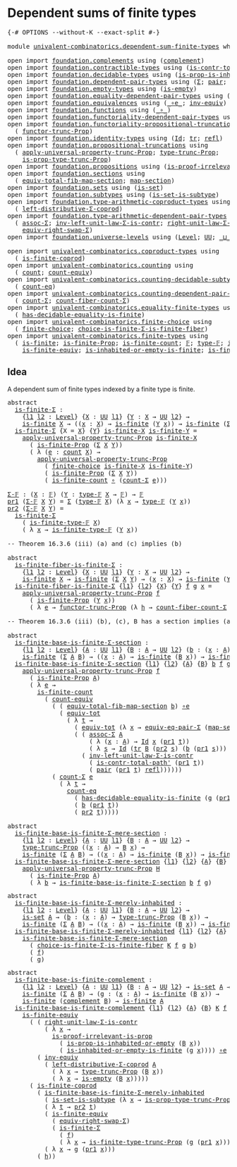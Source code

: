 # Dependent sums of finite types

<pre class="Agda"><a id="43" class="Symbol">{-#</a> <a id="47" class="Keyword">OPTIONS</a> <a id="55" class="Pragma">--without-K</a> <a id="67" class="Pragma">--exact-split</a> <a id="81" class="Symbol">#-}</a>

<a id="86" class="Keyword">module</a> <a id="93" href="univalent-combinatorics.dependent-sum-finite-types.html" class="Module">univalent-combinatorics.dependent-sum-finite-types</a> <a id="144" class="Keyword">where</a>

<a id="151" class="Keyword">open</a> <a id="156" class="Keyword">import</a> <a id="163" href="foundation.complements.html" class="Module">foundation.complements</a> <a id="186" class="Keyword">using</a> <a id="192" class="Symbol">(</a><a id="193" href="foundation.complements.html#465" class="Function">complement</a><a id="203" class="Symbol">)</a>
<a id="205" class="Keyword">open</a> <a id="210" class="Keyword">import</a> <a id="217" href="foundation.contractible-types.html" class="Module">foundation.contractible-types</a> <a id="247" class="Keyword">using</a> <a id="253" class="Symbol">(</a><a id="254" href="foundation-core.contractible-types.html#2189" class="Function">is-contr-total-path&#39;</a><a id="274" class="Symbol">)</a>
<a id="276" class="Keyword">open</a> <a id="281" class="Keyword">import</a> <a id="288" href="foundation.decidable-types.html" class="Module">foundation.decidable-types</a> <a id="315" class="Keyword">using</a> <a id="321" class="Symbol">(</a><a id="322" href="foundation.decidable-types.html#7294" class="Function">is-prop-is-inhabited-or-empty</a><a id="351" class="Symbol">)</a>
<a id="353" class="Keyword">open</a> <a id="358" class="Keyword">import</a> <a id="365" href="foundation.dependent-pair-types.html" class="Module">foundation.dependent-pair-types</a> <a id="397" class="Keyword">using</a> <a id="403" class="Symbol">(</a><a id="404" href="foundation-core.dependent-pair-types.html#502" class="Record">Σ</a><a id="405" class="Symbol">;</a> <a id="407" href="foundation-core.dependent-pair-types.html#575" class="InductiveConstructor">pair</a><a id="411" class="Symbol">;</a> <a id="413" href="foundation-core.dependent-pair-types.html#592" class="Field">pr1</a><a id="416" class="Symbol">;</a> <a id="418" href="foundation-core.dependent-pair-types.html#604" class="Field">pr2</a><a id="421" class="Symbol">)</a>
<a id="423" class="Keyword">open</a> <a id="428" class="Keyword">import</a> <a id="435" href="foundation.empty-types.html" class="Module">foundation.empty-types</a> <a id="458" class="Keyword">using</a> <a id="464" class="Symbol">(</a><a id="465" href="foundation-core.empty-types.html#1215" class="Function">is-empty</a><a id="473" class="Symbol">)</a>
<a id="475" class="Keyword">open</a> <a id="480" class="Keyword">import</a> <a id="487" href="foundation.equality-dependent-pair-types.html" class="Module">foundation.equality-dependent-pair-types</a> <a id="528" class="Keyword">using</a> <a id="534" class="Symbol">(</a><a id="535" href="foundation.equality-dependent-pair-types.html#2064" class="Function">equiv-eq-pair-Σ</a><a id="550" class="Symbol">)</a>
<a id="552" class="Keyword">open</a> <a id="557" class="Keyword">import</a> <a id="564" href="foundation.equivalences.html" class="Module">foundation.equivalences</a> <a id="588" class="Keyword">using</a> <a id="594" class="Symbol">(</a><a id="595" href="foundation-core.equivalences.html#7843" class="Function Operator">_∘e_</a><a id="599" class="Symbol">;</a> <a id="601" href="foundation-core.equivalences.html#5707" class="Function">inv-equiv</a><a id="610" class="Symbol">)</a>
<a id="612" class="Keyword">open</a> <a id="617" class="Keyword">import</a> <a id="624" href="foundation.functions.html" class="Module">foundation.functions</a> <a id="645" class="Keyword">using</a> <a id="651" class="Symbol">(</a><a id="652" href="foundation-core.functions.html#407" class="Function Operator">_∘_</a><a id="655" class="Symbol">)</a>
<a id="657" class="Keyword">open</a> <a id="662" class="Keyword">import</a> <a id="669" href="foundation.functoriality-dependent-pair-types.html" class="Module">foundation.functoriality-dependent-pair-types</a> <a id="715" class="Keyword">using</a> <a id="721" class="Symbol">(</a><a id="722" href="foundation-core.functoriality-dependent-pair-types.html#6804" class="Function">equiv-tot</a><a id="731" class="Symbol">)</a>
<a id="733" class="Keyword">open</a> <a id="738" class="Keyword">import</a> <a id="745" href="foundation.functoriality-propositional-truncation.html" class="Module">foundation.functoriality-propositional-truncation</a> <a id="795" class="Keyword">using</a>
  <a id="803" class="Symbol">(</a> <a id="805" href="foundation.functoriality-propositional-truncation.html#1451" class="Function">functor-trunc-Prop</a><a id="823" class="Symbol">)</a>
<a id="825" class="Keyword">open</a> <a id="830" class="Keyword">import</a> <a id="837" href="foundation.identity-types.html" class="Module">foundation.identity-types</a> <a id="863" class="Keyword">using</a> <a id="869" class="Symbol">(</a><a id="870" href="foundation-core.identity-types.html#641" class="Datatype">Id</a><a id="872" class="Symbol">;</a> <a id="874" href="foundation-core.identity-types.html#4583" class="Function">tr</a><a id="876" class="Symbol">;</a> <a id="878" href="foundation-core.identity-types.html#694" class="InductiveConstructor">refl</a><a id="882" class="Symbol">)</a>
<a id="884" class="Keyword">open</a> <a id="889" class="Keyword">import</a> <a id="896" href="foundation.propositional-truncations.html" class="Module">foundation.propositional-truncations</a> <a id="933" class="Keyword">using</a>
  <a id="941" class="Symbol">(</a> <a id="943" href="foundation.propositional-truncations.html#5581" class="Function">apply-universal-property-trunc-Prop</a><a id="978" class="Symbol">;</a> <a id="980" href="foundation.propositional-truncations.html#2012" class="Function">type-trunc-Prop</a><a id="995" class="Symbol">;</a>
    <a id="1001" href="foundation.propositional-truncations.html#2191" class="Function">is-prop-type-trunc-Prop</a><a id="1024" class="Symbol">)</a>
<a id="1026" class="Keyword">open</a> <a id="1031" class="Keyword">import</a> <a id="1038" href="foundation.propositions.html" class="Module">foundation.propositions</a> <a id="1062" class="Keyword">using</a> <a id="1068" class="Symbol">(</a><a id="1069" href="foundation-core.propositions.html#2978" class="Function">is-proof-irrelevant-is-prop</a><a id="1096" class="Symbol">)</a>
<a id="1098" class="Keyword">open</a> <a id="1103" class="Keyword">import</a> <a id="1110" href="foundation.sections.html" class="Module">foundation.sections</a> <a id="1130" class="Keyword">using</a>
  <a id="1138" class="Symbol">(</a> <a id="1140" href="foundation.sections.html#3092" class="Function">equiv-total-fib-map-section</a><a id="1167" class="Symbol">;</a> <a id="1169" href="foundation.sections.html#1762" class="Function">map-section</a><a id="1180" class="Symbol">)</a>
<a id="1182" class="Keyword">open</a> <a id="1187" class="Keyword">import</a> <a id="1194" href="foundation.sets.html" class="Module">foundation.sets</a> <a id="1210" class="Keyword">using</a> <a id="1216" class="Symbol">(</a><a id="1217" href="foundation-core.sets.html#1099" class="Function">is-set</a><a id="1223" class="Symbol">)</a>
<a id="1225" class="Keyword">open</a> <a id="1230" class="Keyword">import</a> <a id="1237" href="foundation.subtypes.html" class="Module">foundation.subtypes</a> <a id="1257" class="Keyword">using</a> <a id="1263" class="Symbol">(</a><a id="1264" href="foundation-core.subtypes.html#4137" class="Function">is-set-is-subtype</a><a id="1281" class="Symbol">)</a>
<a id="1283" class="Keyword">open</a> <a id="1288" class="Keyword">import</a> <a id="1295" href="foundation.type-arithmetic-coproduct-types.html" class="Module">foundation.type-arithmetic-coproduct-types</a> <a id="1338" class="Keyword">using</a>
  <a id="1346" class="Symbol">(</a> <a id="1348" href="foundation.type-arithmetic-coproduct-types.html#7217" class="Function">left-distributive-Σ-coprod</a><a id="1374" class="Symbol">)</a>
<a id="1376" class="Keyword">open</a> <a id="1381" class="Keyword">import</a> <a id="1388" href="foundation.type-arithmetic-dependent-pair-types.html" class="Module">foundation.type-arithmetic-dependent-pair-types</a> <a id="1436" class="Keyword">using</a>
  <a id="1444" class="Symbol">(</a> <a id="1446" href="foundation-core.type-arithmetic-dependent-pair-types.html#5662" class="Function">assoc-Σ</a><a id="1453" class="Symbol">;</a> <a id="1455" href="foundation-core.type-arithmetic-dependent-pair-types.html#3569" class="Function">inv-left-unit-law-Σ-is-contr</a><a id="1483" class="Symbol">;</a> <a id="1485" href="foundation-core.type-arithmetic-dependent-pair-types.html#4301" class="Function">right-unit-law-Σ-is-contr</a><a id="1510" class="Symbol">;</a>
    <a id="1516" href="foundation-core.type-arithmetic-dependent-pair-types.html#11499" class="Function">equiv-right-swap-Σ</a><a id="1534" class="Symbol">)</a>
<a id="1536" class="Keyword">open</a> <a id="1541" class="Keyword">import</a> <a id="1548" href="foundation.universe-levels.html" class="Module">foundation.universe-levels</a> <a id="1575" class="Keyword">using</a> <a id="1581" class="Symbol">(</a><a id="1582" href="Agda.Primitive.html#597" class="Postulate">Level</a><a id="1587" class="Symbol">;</a> <a id="1589" href="foundation-core.universe-levels.html#222" class="Primitive">UU</a><a id="1591" class="Symbol">;</a> <a id="1593" href="Agda.Primitive.html#810" class="Primitive Operator">_⊔_</a><a id="1596" class="Symbol">)</a>

<a id="1599" class="Keyword">open</a> <a id="1604" class="Keyword">import</a> <a id="1611" href="univalent-combinatorics.coproduct-types.html" class="Module">univalent-combinatorics.coproduct-types</a> <a id="1651" class="Keyword">using</a>
  <a id="1659" class="Symbol">(</a> <a id="1661" href="univalent-combinatorics.coproduct-types.html#4822" class="Function">is-finite-coprod</a><a id="1677" class="Symbol">)</a>
<a id="1679" class="Keyword">open</a> <a id="1684" class="Keyword">import</a> <a id="1691" href="univalent-combinatorics.counting.html" class="Module">univalent-combinatorics.counting</a> <a id="1724" class="Keyword">using</a>
  <a id="1732" class="Symbol">(</a> <a id="1734" href="univalent-combinatorics.counting.html#1746" class="Function">count</a><a id="1739" class="Symbol">;</a> <a id="1741" href="univalent-combinatorics.counting.html#2961" class="Function">count-equiv</a><a id="1752" class="Symbol">)</a>
<a id="1754" class="Keyword">open</a> <a id="1759" class="Keyword">import</a> <a id="1766" href="univalent-combinatorics.counting-decidable-subtypes.html" class="Module">univalent-combinatorics.counting-decidable-subtypes</a> <a id="1818" class="Keyword">using</a>
  <a id="1826" class="Symbol">(</a> <a id="1828" href="univalent-combinatorics.counting-decidable-subtypes.html#3453" class="Function">count-eq</a><a id="1836" class="Symbol">)</a>
<a id="1838" class="Keyword">open</a> <a id="1843" class="Keyword">import</a> <a id="1850" href="univalent-combinatorics.counting-dependent-pair-types.html" class="Module">univalent-combinatorics.counting-dependent-pair-types</a> <a id="1904" class="Keyword">using</a>
  <a id="1912" class="Symbol">(</a> <a id="1914" href="univalent-combinatorics.counting-dependent-pair-types.html#3953" class="Function">count-Σ</a><a id="1921" class="Symbol">;</a> <a id="1923" href="univalent-combinatorics.counting-dependent-pair-types.html#5321" class="Function">count-fiber-count-Σ</a><a id="1942" class="Symbol">)</a>
<a id="1944" class="Keyword">open</a> <a id="1949" class="Keyword">import</a> <a id="1956" href="univalent-combinatorics.equality-finite-types.html" class="Module">univalent-combinatorics.equality-finite-types</a> <a id="2002" class="Keyword">using</a>
  <a id="2010" class="Symbol">(</a> <a id="2012" href="univalent-combinatorics.equality-finite-types.html#1960" class="Function">has-decidable-equality-is-finite</a><a id="2044" class="Symbol">)</a>
<a id="2046" class="Keyword">open</a> <a id="2051" class="Keyword">import</a> <a id="2058" href="univalent-combinatorics.finite-choice.html" class="Module">univalent-combinatorics.finite-choice</a> <a id="2096" class="Keyword">using</a>
  <a id="2104" class="Symbol">(</a> <a id="2106" href="univalent-combinatorics.finite-choice.html#3449" class="Function">finite-choice</a><a id="2119" class="Symbol">;</a> <a id="2121" href="univalent-combinatorics.finite-choice.html#5480" class="Function">choice-is-finite-Σ-is-finite-fiber</a><a id="2155" class="Symbol">)</a>
<a id="2157" class="Keyword">open</a> <a id="2162" class="Keyword">import</a> <a id="2169" href="univalent-combinatorics.finite-types.html" class="Module">univalent-combinatorics.finite-types</a> <a id="2206" class="Keyword">using</a>
  <a id="2214" class="Symbol">(</a> <a id="2216" href="univalent-combinatorics.finite-types.html#3651" class="Function">is-finite</a><a id="2225" class="Symbol">;</a> <a id="2227" href="univalent-combinatorics.finite-types.html#3560" class="Function">is-finite-Prop</a><a id="2241" class="Symbol">;</a> <a id="2243" href="univalent-combinatorics.finite-types.html#3890" class="Function">is-finite-count</a><a id="2258" class="Symbol">;</a> <a id="2260" href="univalent-combinatorics.finite-types.html#4042" class="Function">𝔽</a><a id="2261" class="Symbol">;</a> <a id="2263" href="univalent-combinatorics.finite-types.html#4090" class="Function">type-𝔽</a><a id="2269" class="Symbol">;</a> <a id="2271" href="univalent-combinatorics.finite-types.html#4141" class="Function">is-finite-type-𝔽</a><a id="2287" class="Symbol">;</a>
    <a id="2293" href="univalent-combinatorics.finite-types.html#5871" class="Function">is-finite-equiv</a><a id="2308" class="Symbol">;</a> <a id="2310" href="univalent-combinatorics.finite-types.html#14786" class="Function">is-inhabited-or-empty-is-finite</a><a id="2341" class="Symbol">;</a> <a id="2343" href="univalent-combinatorics.finite-types.html#15498" class="Function">is-finite-type-trunc-Prop</a><a id="2368" class="Symbol">)</a>
</pre>
## Idea

A dependent sum of finite types indexed by a finite type is finite.

<pre class="Agda"><a id="2461" class="Keyword">abstract</a>
  <a id="is-finite-Σ"></a><a id="2472" href="univalent-combinatorics.dependent-sum-finite-types.html#2472" class="Function">is-finite-Σ</a> <a id="2484" class="Symbol">:</a>
    <a id="2490" class="Symbol">{</a><a id="2491" href="univalent-combinatorics.dependent-sum-finite-types.html#2491" class="Bound">l1</a> <a id="2494" href="univalent-combinatorics.dependent-sum-finite-types.html#2494" class="Bound">l2</a> <a id="2497" class="Symbol">:</a> <a id="2499" href="Agda.Primitive.html#597" class="Postulate">Level</a><a id="2504" class="Symbol">}</a> <a id="2506" class="Symbol">{</a><a id="2507" href="univalent-combinatorics.dependent-sum-finite-types.html#2507" class="Bound">X</a> <a id="2509" class="Symbol">:</a> <a id="2511" href="foundation-core.universe-levels.html#222" class="Primitive">UU</a> <a id="2514" href="univalent-combinatorics.dependent-sum-finite-types.html#2491" class="Bound">l1</a><a id="2516" class="Symbol">}</a> <a id="2518" class="Symbol">{</a><a id="2519" href="univalent-combinatorics.dependent-sum-finite-types.html#2519" class="Bound">Y</a> <a id="2521" class="Symbol">:</a> <a id="2523" href="univalent-combinatorics.dependent-sum-finite-types.html#2507" class="Bound">X</a> <a id="2525" class="Symbol">→</a> <a id="2527" href="foundation-core.universe-levels.html#222" class="Primitive">UU</a> <a id="2530" href="univalent-combinatorics.dependent-sum-finite-types.html#2494" class="Bound">l2</a><a id="2532" class="Symbol">}</a> <a id="2534" class="Symbol">→</a>
    <a id="2540" href="univalent-combinatorics.finite-types.html#3651" class="Function">is-finite</a> <a id="2550" href="univalent-combinatorics.dependent-sum-finite-types.html#2507" class="Bound">X</a> <a id="2552" class="Symbol">→</a> <a id="2554" class="Symbol">((</a><a id="2556" href="univalent-combinatorics.dependent-sum-finite-types.html#2556" class="Bound">x</a> <a id="2558" class="Symbol">:</a> <a id="2560" href="univalent-combinatorics.dependent-sum-finite-types.html#2507" class="Bound">X</a><a id="2561" class="Symbol">)</a> <a id="2563" class="Symbol">→</a> <a id="2565" href="univalent-combinatorics.finite-types.html#3651" class="Function">is-finite</a> <a id="2575" class="Symbol">(</a><a id="2576" href="univalent-combinatorics.dependent-sum-finite-types.html#2519" class="Bound">Y</a> <a id="2578" href="univalent-combinatorics.dependent-sum-finite-types.html#2556" class="Bound">x</a><a id="2579" class="Symbol">))</a> <a id="2582" class="Symbol">→</a> <a id="2584" href="univalent-combinatorics.finite-types.html#3651" class="Function">is-finite</a> <a id="2594" class="Symbol">(</a><a id="2595" href="foundation-core.dependent-pair-types.html#502" class="Record">Σ</a> <a id="2597" href="univalent-combinatorics.dependent-sum-finite-types.html#2507" class="Bound">X</a> <a id="2599" href="univalent-combinatorics.dependent-sum-finite-types.html#2519" class="Bound">Y</a><a id="2600" class="Symbol">)</a>
  <a id="2604" href="univalent-combinatorics.dependent-sum-finite-types.html#2472" class="Function">is-finite-Σ</a> <a id="2616" class="Symbol">{</a><a id="2617" class="Argument">X</a> <a id="2619" class="Symbol">=</a> <a id="2621" href="univalent-combinatorics.dependent-sum-finite-types.html#2621" class="Bound">X</a><a id="2622" class="Symbol">}</a> <a id="2624" class="Symbol">{</a><a id="2625" href="univalent-combinatorics.dependent-sum-finite-types.html#2625" class="Bound">Y</a><a id="2626" class="Symbol">}</a> <a id="2628" href="univalent-combinatorics.dependent-sum-finite-types.html#2628" class="Bound">is-finite-X</a> <a id="2640" href="univalent-combinatorics.dependent-sum-finite-types.html#2640" class="Bound">is-finite-Y</a> <a id="2652" class="Symbol">=</a>
    <a id="2658" href="foundation.propositional-truncations.html#5581" class="Function">apply-universal-property-trunc-Prop</a> <a id="2694" href="univalent-combinatorics.dependent-sum-finite-types.html#2628" class="Bound">is-finite-X</a>
      <a id="2712" class="Symbol">(</a> <a id="2714" href="univalent-combinatorics.finite-types.html#3560" class="Function">is-finite-Prop</a> <a id="2729" class="Symbol">(</a><a id="2730" href="foundation-core.dependent-pair-types.html#502" class="Record">Σ</a> <a id="2732" href="univalent-combinatorics.dependent-sum-finite-types.html#2621" class="Bound">X</a> <a id="2734" href="univalent-combinatorics.dependent-sum-finite-types.html#2625" class="Bound">Y</a><a id="2735" class="Symbol">))</a>
      <a id="2744" class="Symbol">(</a> <a id="2746" class="Symbol">λ</a> <a id="2748" class="Symbol">(</a><a id="2749" href="univalent-combinatorics.dependent-sum-finite-types.html#2749" class="Bound">e</a> <a id="2751" class="Symbol">:</a> <a id="2753" href="univalent-combinatorics.counting.html#1746" class="Function">count</a> <a id="2759" href="univalent-combinatorics.dependent-sum-finite-types.html#2621" class="Bound">X</a><a id="2760" class="Symbol">)</a> <a id="2762" class="Symbol">→</a>
        <a id="2772" href="foundation.propositional-truncations.html#5581" class="Function">apply-universal-property-trunc-Prop</a>
          <a id="2818" class="Symbol">(</a> <a id="2820" href="univalent-combinatorics.finite-choice.html#3449" class="Function">finite-choice</a> <a id="2834" href="univalent-combinatorics.dependent-sum-finite-types.html#2628" class="Bound">is-finite-X</a> <a id="2846" href="univalent-combinatorics.dependent-sum-finite-types.html#2640" class="Bound">is-finite-Y</a><a id="2857" class="Symbol">)</a>
          <a id="2869" class="Symbol">(</a> <a id="2871" href="univalent-combinatorics.finite-types.html#3560" class="Function">is-finite-Prop</a> <a id="2886" class="Symbol">(</a><a id="2887" href="foundation-core.dependent-pair-types.html#502" class="Record">Σ</a> <a id="2889" href="univalent-combinatorics.dependent-sum-finite-types.html#2621" class="Bound">X</a> <a id="2891" href="univalent-combinatorics.dependent-sum-finite-types.html#2625" class="Bound">Y</a><a id="2892" class="Symbol">))</a>
          <a id="2905" class="Symbol">(</a> <a id="2907" href="univalent-combinatorics.finite-types.html#3890" class="Function">is-finite-count</a> <a id="2923" href="foundation-core.functions.html#407" class="Function Operator">∘</a> <a id="2925" class="Symbol">(</a><a id="2926" href="univalent-combinatorics.counting-dependent-pair-types.html#3953" class="Function">count-Σ</a> <a id="2934" href="univalent-combinatorics.dependent-sum-finite-types.html#2749" class="Bound">e</a><a id="2935" class="Symbol">)))</a>

<a id="Σ-𝔽"></a><a id="2940" href="univalent-combinatorics.dependent-sum-finite-types.html#2940" class="Function">Σ-𝔽</a> <a id="2944" class="Symbol">:</a> <a id="2946" class="Symbol">(</a><a id="2947" href="univalent-combinatorics.dependent-sum-finite-types.html#2947" class="Bound">X</a> <a id="2949" class="Symbol">:</a> <a id="2951" href="univalent-combinatorics.finite-types.html#4042" class="Function">𝔽</a><a id="2952" class="Symbol">)</a> <a id="2954" class="Symbol">(</a><a id="2955" href="univalent-combinatorics.dependent-sum-finite-types.html#2955" class="Bound">Y</a> <a id="2957" class="Symbol">:</a> <a id="2959" href="univalent-combinatorics.finite-types.html#4090" class="Function">type-𝔽</a> <a id="2966" href="univalent-combinatorics.dependent-sum-finite-types.html#2947" class="Bound">X</a> <a id="2968" class="Symbol">→</a> <a id="2970" href="univalent-combinatorics.finite-types.html#4042" class="Function">𝔽</a><a id="2971" class="Symbol">)</a> <a id="2973" class="Symbol">→</a> <a id="2975" href="univalent-combinatorics.finite-types.html#4042" class="Function">𝔽</a>
<a id="2977" href="foundation-core.dependent-pair-types.html#592" class="Field">pr1</a> <a id="2981" class="Symbol">(</a><a id="2982" href="univalent-combinatorics.dependent-sum-finite-types.html#2940" class="Function">Σ-𝔽</a> <a id="2986" href="univalent-combinatorics.dependent-sum-finite-types.html#2986" class="Bound">X</a> <a id="2988" href="univalent-combinatorics.dependent-sum-finite-types.html#2988" class="Bound">Y</a><a id="2989" class="Symbol">)</a> <a id="2991" class="Symbol">=</a> <a id="2993" href="foundation-core.dependent-pair-types.html#502" class="Record">Σ</a> <a id="2995" class="Symbol">(</a><a id="2996" href="univalent-combinatorics.finite-types.html#4090" class="Function">type-𝔽</a> <a id="3003" href="univalent-combinatorics.dependent-sum-finite-types.html#2986" class="Bound">X</a><a id="3004" class="Symbol">)</a> <a id="3006" class="Symbol">(λ</a> <a id="3009" href="univalent-combinatorics.dependent-sum-finite-types.html#3009" class="Bound">x</a> <a id="3011" class="Symbol">→</a> <a id="3013" href="univalent-combinatorics.finite-types.html#4090" class="Function">type-𝔽</a> <a id="3020" class="Symbol">(</a><a id="3021" href="univalent-combinatorics.dependent-sum-finite-types.html#2988" class="Bound">Y</a> <a id="3023" href="univalent-combinatorics.dependent-sum-finite-types.html#3009" class="Bound">x</a><a id="3024" class="Symbol">))</a>
<a id="3027" href="foundation-core.dependent-pair-types.html#604" class="Field">pr2</a> <a id="3031" class="Symbol">(</a><a id="3032" href="univalent-combinatorics.dependent-sum-finite-types.html#2940" class="Function">Σ-𝔽</a> <a id="3036" href="univalent-combinatorics.dependent-sum-finite-types.html#3036" class="Bound">X</a> <a id="3038" href="univalent-combinatorics.dependent-sum-finite-types.html#3038" class="Bound">Y</a><a id="3039" class="Symbol">)</a> <a id="3041" class="Symbol">=</a>
  <a id="3045" href="univalent-combinatorics.dependent-sum-finite-types.html#2472" class="Function">is-finite-Σ</a>
    <a id="3061" class="Symbol">(</a> <a id="3063" href="univalent-combinatorics.finite-types.html#4141" class="Function">is-finite-type-𝔽</a> <a id="3080" href="univalent-combinatorics.dependent-sum-finite-types.html#3036" class="Bound">X</a><a id="3081" class="Symbol">)</a>
    <a id="3087" class="Symbol">(</a> <a id="3089" class="Symbol">λ</a> <a id="3091" href="univalent-combinatorics.dependent-sum-finite-types.html#3091" class="Bound">x</a> <a id="3093" class="Symbol">→</a> <a id="3095" href="univalent-combinatorics.finite-types.html#4141" class="Function">is-finite-type-𝔽</a> <a id="3112" class="Symbol">(</a><a id="3113" href="univalent-combinatorics.dependent-sum-finite-types.html#3038" class="Bound">Y</a> <a id="3115" href="univalent-combinatorics.dependent-sum-finite-types.html#3091" class="Bound">x</a><a id="3116" class="Symbol">))</a>

<a id="3120" class="Comment">-- Theorem 16.3.6 (iii) (a) and (c) implies (b)</a>

<a id="3169" class="Keyword">abstract</a>
  <a id="is-finite-fiber-is-finite-Σ"></a><a id="3180" href="univalent-combinatorics.dependent-sum-finite-types.html#3180" class="Function">is-finite-fiber-is-finite-Σ</a> <a id="3208" class="Symbol">:</a>
    <a id="3214" class="Symbol">{</a><a id="3215" href="univalent-combinatorics.dependent-sum-finite-types.html#3215" class="Bound">l1</a> <a id="3218" href="univalent-combinatorics.dependent-sum-finite-types.html#3218" class="Bound">l2</a> <a id="3221" class="Symbol">:</a> <a id="3223" href="Agda.Primitive.html#597" class="Postulate">Level</a><a id="3228" class="Symbol">}</a> <a id="3230" class="Symbol">{</a><a id="3231" href="univalent-combinatorics.dependent-sum-finite-types.html#3231" class="Bound">X</a> <a id="3233" class="Symbol">:</a> <a id="3235" href="foundation-core.universe-levels.html#222" class="Primitive">UU</a> <a id="3238" href="univalent-combinatorics.dependent-sum-finite-types.html#3215" class="Bound">l1</a><a id="3240" class="Symbol">}</a> <a id="3242" class="Symbol">{</a><a id="3243" href="univalent-combinatorics.dependent-sum-finite-types.html#3243" class="Bound">Y</a> <a id="3245" class="Symbol">:</a> <a id="3247" href="univalent-combinatorics.dependent-sum-finite-types.html#3231" class="Bound">X</a> <a id="3249" class="Symbol">→</a> <a id="3251" href="foundation-core.universe-levels.html#222" class="Primitive">UU</a> <a id="3254" href="univalent-combinatorics.dependent-sum-finite-types.html#3218" class="Bound">l2</a><a id="3256" class="Symbol">}</a> <a id="3258" class="Symbol">→</a>
    <a id="3264" href="univalent-combinatorics.finite-types.html#3651" class="Function">is-finite</a> <a id="3274" href="univalent-combinatorics.dependent-sum-finite-types.html#3231" class="Bound">X</a> <a id="3276" class="Symbol">→</a> <a id="3278" href="univalent-combinatorics.finite-types.html#3651" class="Function">is-finite</a> <a id="3288" class="Symbol">(</a><a id="3289" href="foundation-core.dependent-pair-types.html#502" class="Record">Σ</a> <a id="3291" href="univalent-combinatorics.dependent-sum-finite-types.html#3231" class="Bound">X</a> <a id="3293" href="univalent-combinatorics.dependent-sum-finite-types.html#3243" class="Bound">Y</a><a id="3294" class="Symbol">)</a> <a id="3296" class="Symbol">→</a> <a id="3298" class="Symbol">(</a><a id="3299" href="univalent-combinatorics.dependent-sum-finite-types.html#3299" class="Bound">x</a> <a id="3301" class="Symbol">:</a> <a id="3303" href="univalent-combinatorics.dependent-sum-finite-types.html#3231" class="Bound">X</a><a id="3304" class="Symbol">)</a> <a id="3306" class="Symbol">→</a> <a id="3308" href="univalent-combinatorics.finite-types.html#3651" class="Function">is-finite</a> <a id="3318" class="Symbol">(</a><a id="3319" href="univalent-combinatorics.dependent-sum-finite-types.html#3243" class="Bound">Y</a> <a id="3321" href="univalent-combinatorics.dependent-sum-finite-types.html#3299" class="Bound">x</a><a id="3322" class="Symbol">)</a>
  <a id="3326" href="univalent-combinatorics.dependent-sum-finite-types.html#3180" class="Function">is-finite-fiber-is-finite-Σ</a> <a id="3354" class="Symbol">{</a><a id="3355" href="univalent-combinatorics.dependent-sum-finite-types.html#3355" class="Bound">l1</a><a id="3357" class="Symbol">}</a> <a id="3359" class="Symbol">{</a><a id="3360" href="univalent-combinatorics.dependent-sum-finite-types.html#3360" class="Bound">l2</a><a id="3362" class="Symbol">}</a> <a id="3364" class="Symbol">{</a><a id="3365" href="univalent-combinatorics.dependent-sum-finite-types.html#3365" class="Bound">X</a><a id="3366" class="Symbol">}</a> <a id="3368" class="Symbol">{</a><a id="3369" href="univalent-combinatorics.dependent-sum-finite-types.html#3369" class="Bound">Y</a><a id="3370" class="Symbol">}</a> <a id="3372" href="univalent-combinatorics.dependent-sum-finite-types.html#3372" class="Bound">f</a> <a id="3374" href="univalent-combinatorics.dependent-sum-finite-types.html#3374" class="Bound">g</a> <a id="3376" href="univalent-combinatorics.dependent-sum-finite-types.html#3376" class="Bound">x</a> <a id="3378" class="Symbol">=</a>
    <a id="3384" href="foundation.propositional-truncations.html#5581" class="Function">apply-universal-property-trunc-Prop</a> <a id="3420" href="univalent-combinatorics.dependent-sum-finite-types.html#3372" class="Bound">f</a>
      <a id="3428" class="Symbol">(</a> <a id="3430" href="univalent-combinatorics.finite-types.html#3560" class="Function">is-finite-Prop</a> <a id="3445" class="Symbol">(</a><a id="3446" href="univalent-combinatorics.dependent-sum-finite-types.html#3369" class="Bound">Y</a> <a id="3448" href="univalent-combinatorics.dependent-sum-finite-types.html#3376" class="Bound">x</a><a id="3449" class="Symbol">))</a>
      <a id="3458" class="Symbol">(</a> <a id="3460" class="Symbol">λ</a> <a id="3462" href="univalent-combinatorics.dependent-sum-finite-types.html#3462" class="Bound">e</a> <a id="3464" class="Symbol">→</a> <a id="3466" href="foundation.functoriality-propositional-truncation.html#1451" class="Function">functor-trunc-Prop</a> <a id="3485" class="Symbol">(λ</a> <a id="3488" href="univalent-combinatorics.dependent-sum-finite-types.html#3488" class="Bound">h</a> <a id="3490" class="Symbol">→</a> <a id="3492" href="univalent-combinatorics.counting-dependent-pair-types.html#5321" class="Function">count-fiber-count-Σ</a> <a id="3512" href="univalent-combinatorics.dependent-sum-finite-types.html#3462" class="Bound">e</a> <a id="3514" href="univalent-combinatorics.dependent-sum-finite-types.html#3488" class="Bound">h</a> <a id="3516" href="univalent-combinatorics.dependent-sum-finite-types.html#3376" class="Bound">x</a><a id="3517" class="Symbol">)</a> <a id="3519" href="univalent-combinatorics.dependent-sum-finite-types.html#3374" class="Bound">g</a><a id="3520" class="Symbol">)</a>

<a id="3523" class="Comment">-- Theorem 16.3.6 (iii) (b), (c), B has a section implies (a)</a>

<a id="3586" class="Keyword">abstract</a>
  <a id="is-finite-base-is-finite-Σ-section"></a><a id="3597" href="univalent-combinatorics.dependent-sum-finite-types.html#3597" class="Function">is-finite-base-is-finite-Σ-section</a> <a id="3632" class="Symbol">:</a>
    <a id="3638" class="Symbol">{</a><a id="3639" href="univalent-combinatorics.dependent-sum-finite-types.html#3639" class="Bound">l1</a> <a id="3642" href="univalent-combinatorics.dependent-sum-finite-types.html#3642" class="Bound">l2</a> <a id="3645" class="Symbol">:</a> <a id="3647" href="Agda.Primitive.html#597" class="Postulate">Level</a><a id="3652" class="Symbol">}</a> <a id="3654" class="Symbol">{</a><a id="3655" href="univalent-combinatorics.dependent-sum-finite-types.html#3655" class="Bound">A</a> <a id="3657" class="Symbol">:</a> <a id="3659" href="foundation-core.universe-levels.html#222" class="Primitive">UU</a> <a id="3662" href="univalent-combinatorics.dependent-sum-finite-types.html#3639" class="Bound">l1</a><a id="3664" class="Symbol">}</a> <a id="3666" class="Symbol">{</a><a id="3667" href="univalent-combinatorics.dependent-sum-finite-types.html#3667" class="Bound">B</a> <a id="3669" class="Symbol">:</a> <a id="3671" href="univalent-combinatorics.dependent-sum-finite-types.html#3655" class="Bound">A</a> <a id="3673" class="Symbol">→</a> <a id="3675" href="foundation-core.universe-levels.html#222" class="Primitive">UU</a> <a id="3678" href="univalent-combinatorics.dependent-sum-finite-types.html#3642" class="Bound">l2</a><a id="3680" class="Symbol">}</a> <a id="3682" class="Symbol">(</a><a id="3683" href="univalent-combinatorics.dependent-sum-finite-types.html#3683" class="Bound">b</a> <a id="3685" class="Symbol">:</a> <a id="3687" class="Symbol">(</a><a id="3688" href="univalent-combinatorics.dependent-sum-finite-types.html#3688" class="Bound">x</a> <a id="3690" class="Symbol">:</a> <a id="3692" href="univalent-combinatorics.dependent-sum-finite-types.html#3655" class="Bound">A</a><a id="3693" class="Symbol">)</a> <a id="3695" class="Symbol">→</a> <a id="3697" href="univalent-combinatorics.dependent-sum-finite-types.html#3667" class="Bound">B</a> <a id="3699" href="univalent-combinatorics.dependent-sum-finite-types.html#3688" class="Bound">x</a><a id="3700" class="Symbol">)</a> <a id="3702" class="Symbol">→</a>
    <a id="3708" href="univalent-combinatorics.finite-types.html#3651" class="Function">is-finite</a> <a id="3718" class="Symbol">(</a><a id="3719" href="foundation-core.dependent-pair-types.html#502" class="Record">Σ</a> <a id="3721" href="univalent-combinatorics.dependent-sum-finite-types.html#3655" class="Bound">A</a> <a id="3723" href="univalent-combinatorics.dependent-sum-finite-types.html#3667" class="Bound">B</a><a id="3724" class="Symbol">)</a> <a id="3726" class="Symbol">→</a> <a id="3728" class="Symbol">((</a><a id="3730" href="univalent-combinatorics.dependent-sum-finite-types.html#3730" class="Bound">x</a> <a id="3732" class="Symbol">:</a> <a id="3734" href="univalent-combinatorics.dependent-sum-finite-types.html#3655" class="Bound">A</a><a id="3735" class="Symbol">)</a> <a id="3737" class="Symbol">→</a> <a id="3739" href="univalent-combinatorics.finite-types.html#3651" class="Function">is-finite</a> <a id="3749" class="Symbol">(</a><a id="3750" href="univalent-combinatorics.dependent-sum-finite-types.html#3667" class="Bound">B</a> <a id="3752" href="univalent-combinatorics.dependent-sum-finite-types.html#3730" class="Bound">x</a><a id="3753" class="Symbol">))</a> <a id="3756" class="Symbol">→</a> <a id="3758" href="univalent-combinatorics.finite-types.html#3651" class="Function">is-finite</a> <a id="3768" href="univalent-combinatorics.dependent-sum-finite-types.html#3655" class="Bound">A</a>
  <a id="3772" href="univalent-combinatorics.dependent-sum-finite-types.html#3597" class="Function">is-finite-base-is-finite-Σ-section</a> <a id="3807" class="Symbol">{</a><a id="3808" href="univalent-combinatorics.dependent-sum-finite-types.html#3808" class="Bound">l1</a><a id="3810" class="Symbol">}</a> <a id="3812" class="Symbol">{</a><a id="3813" href="univalent-combinatorics.dependent-sum-finite-types.html#3813" class="Bound">l2</a><a id="3815" class="Symbol">}</a> <a id="3817" class="Symbol">{</a><a id="3818" href="univalent-combinatorics.dependent-sum-finite-types.html#3818" class="Bound">A</a><a id="3819" class="Symbol">}</a> <a id="3821" class="Symbol">{</a><a id="3822" href="univalent-combinatorics.dependent-sum-finite-types.html#3822" class="Bound">B</a><a id="3823" class="Symbol">}</a> <a id="3825" href="univalent-combinatorics.dependent-sum-finite-types.html#3825" class="Bound">b</a> <a id="3827" href="univalent-combinatorics.dependent-sum-finite-types.html#3827" class="Bound">f</a> <a id="3829" href="univalent-combinatorics.dependent-sum-finite-types.html#3829" class="Bound">g</a> <a id="3831" class="Symbol">=</a>
    <a id="3837" href="foundation.propositional-truncations.html#5581" class="Function">apply-universal-property-trunc-Prop</a> <a id="3873" href="univalent-combinatorics.dependent-sum-finite-types.html#3827" class="Bound">f</a>
      <a id="3881" class="Symbol">(</a> <a id="3883" href="univalent-combinatorics.finite-types.html#3560" class="Function">is-finite-Prop</a> <a id="3898" href="univalent-combinatorics.dependent-sum-finite-types.html#3818" class="Bound">A</a><a id="3899" class="Symbol">)</a>
      <a id="3907" class="Symbol">(</a> <a id="3909" class="Symbol">λ</a> <a id="3911" href="univalent-combinatorics.dependent-sum-finite-types.html#3911" class="Bound">e</a> <a id="3913" class="Symbol">→</a>
        <a id="3923" href="univalent-combinatorics.finite-types.html#3890" class="Function">is-finite-count</a>
          <a id="3949" class="Symbol">(</a> <a id="3951" href="univalent-combinatorics.counting.html#2961" class="Function">count-equiv</a>
            <a id="3975" class="Symbol">(</a> <a id="3977" class="Symbol">(</a> <a id="3979" href="foundation.sections.html#3092" class="Function">equiv-total-fib-map-section</a> <a id="4007" href="univalent-combinatorics.dependent-sum-finite-types.html#3825" class="Bound">b</a><a id="4008" class="Symbol">)</a> <a id="4010" href="foundation-core.equivalences.html#7843" class="Function Operator">∘e</a>
              <a id="4027" class="Symbol">(</a> <a id="4029" href="foundation-core.functoriality-dependent-pair-types.html#6804" class="Function">equiv-tot</a>
                <a id="4055" class="Symbol">(</a> <a id="4057" class="Symbol">λ</a> <a id="4059" href="univalent-combinatorics.dependent-sum-finite-types.html#4059" class="Bound">t</a> <a id="4061" class="Symbol">→</a>
                  <a id="4081" class="Symbol">(</a> <a id="4083" href="foundation-core.functoriality-dependent-pair-types.html#6804" class="Function">equiv-tot</a> <a id="4093" class="Symbol">(λ</a> <a id="4096" href="univalent-combinatorics.dependent-sum-finite-types.html#4096" class="Bound">x</a> <a id="4098" class="Symbol">→</a> <a id="4100" href="foundation.equality-dependent-pair-types.html#2064" class="Function">equiv-eq-pair-Σ</a> <a id="4116" class="Symbol">(</a><a id="4117" href="foundation.sections.html#1762" class="Function">map-section</a> <a id="4129" href="univalent-combinatorics.dependent-sum-finite-types.html#3825" class="Bound">b</a> <a id="4131" href="univalent-combinatorics.dependent-sum-finite-types.html#4096" class="Bound">x</a><a id="4132" class="Symbol">)</a> <a id="4134" href="univalent-combinatorics.dependent-sum-finite-types.html#4059" class="Bound">t</a><a id="4135" class="Symbol">))</a> <a id="4138" href="foundation-core.equivalences.html#7843" class="Function Operator">∘e</a>
                  <a id="4159" class="Symbol">(</a> <a id="4161" class="Symbol">(</a> <a id="4163" href="foundation-core.type-arithmetic-dependent-pair-types.html#5662" class="Function">assoc-Σ</a> <a id="4171" href="univalent-combinatorics.dependent-sum-finite-types.html#3818" class="Bound">A</a>
                      <a id="4195" class="Symbol">(</a> <a id="4197" class="Symbol">λ</a> <a id="4199" class="Symbol">(</a><a id="4200" href="univalent-combinatorics.dependent-sum-finite-types.html#4200" class="Bound">x</a> <a id="4202" class="Symbol">:</a> <a id="4204" href="univalent-combinatorics.dependent-sum-finite-types.html#3818" class="Bound">A</a><a id="4205" class="Symbol">)</a> <a id="4207" class="Symbol">→</a> <a id="4209" href="foundation-core.identity-types.html#641" class="Datatype">Id</a> <a id="4212" href="univalent-combinatorics.dependent-sum-finite-types.html#4200" class="Bound">x</a> <a id="4214" class="Symbol">(</a><a id="4215" href="foundation-core.dependent-pair-types.html#592" class="Field">pr1</a> <a id="4219" href="univalent-combinatorics.dependent-sum-finite-types.html#4059" class="Bound">t</a><a id="4220" class="Symbol">))</a>
                      <a id="4245" class="Symbol">(</a> <a id="4247" class="Symbol">λ</a> <a id="4249" href="univalent-combinatorics.dependent-sum-finite-types.html#4249" class="Bound">s</a> <a id="4251" class="Symbol">→</a> <a id="4253" href="foundation-core.identity-types.html#641" class="Datatype">Id</a> <a id="4256" class="Symbol">(</a><a id="4257" href="foundation-core.identity-types.html#4583" class="Function">tr</a> <a id="4260" href="univalent-combinatorics.dependent-sum-finite-types.html#3822" class="Bound">B</a> <a id="4262" class="Symbol">(</a><a id="4263" href="foundation-core.dependent-pair-types.html#604" class="Field">pr2</a> <a id="4267" href="univalent-combinatorics.dependent-sum-finite-types.html#4249" class="Bound">s</a><a id="4268" class="Symbol">)</a> <a id="4270" class="Symbol">(</a><a id="4271" href="univalent-combinatorics.dependent-sum-finite-types.html#3825" class="Bound">b</a> <a id="4273" class="Symbol">(</a><a id="4274" href="foundation-core.dependent-pair-types.html#592" class="Field">pr1</a> <a id="4278" href="univalent-combinatorics.dependent-sum-finite-types.html#4249" class="Bound">s</a><a id="4279" class="Symbol">)))</a> <a id="4283" class="Symbol">(</a><a id="4284" href="foundation-core.dependent-pair-types.html#604" class="Field">pr2</a> <a id="4288" href="univalent-combinatorics.dependent-sum-finite-types.html#4059" class="Bound">t</a><a id="4289" class="Symbol">)))</a> <a id="4293" href="foundation-core.equivalences.html#7843" class="Function Operator">∘e</a>
                    <a id="4316" class="Symbol">(</a> <a id="4318" href="foundation-core.type-arithmetic-dependent-pair-types.html#3569" class="Function">inv-left-unit-law-Σ-is-contr</a>
                      <a id="4369" class="Symbol">(</a> <a id="4371" href="foundation-core.contractible-types.html#2189" class="Function">is-contr-total-path&#39;</a> <a id="4392" class="Symbol">(</a><a id="4393" href="foundation-core.dependent-pair-types.html#592" class="Field">pr1</a> <a id="4397" href="univalent-combinatorics.dependent-sum-finite-types.html#4059" class="Bound">t</a><a id="4398" class="Symbol">))</a>
                      <a id="4423" class="Symbol">(</a> <a id="4425" href="foundation-core.dependent-pair-types.html#575" class="InductiveConstructor">pair</a> <a id="4430" class="Symbol">(</a><a id="4431" href="foundation-core.dependent-pair-types.html#592" class="Field">pr1</a> <a id="4435" href="univalent-combinatorics.dependent-sum-finite-types.html#4059" class="Bound">t</a><a id="4436" class="Symbol">)</a> <a id="4438" href="foundation-core.identity-types.html#694" class="InductiveConstructor">refl</a><a id="4442" class="Symbol">))))))</a>
            <a id="4461" class="Symbol">(</a> <a id="4463" href="univalent-combinatorics.counting-dependent-pair-types.html#3953" class="Function">count-Σ</a> <a id="4471" href="univalent-combinatorics.dependent-sum-finite-types.html#3911" class="Bound">e</a>
              <a id="4487" class="Symbol">(</a> <a id="4489" class="Symbol">λ</a> <a id="4491" href="univalent-combinatorics.dependent-sum-finite-types.html#4491" class="Bound">t</a> <a id="4493" class="Symbol">→</a>
                <a id="4511" href="univalent-combinatorics.counting-decidable-subtypes.html#3453" class="Function">count-eq</a>
                  <a id="4538" class="Symbol">(</a> <a id="4540" href="univalent-combinatorics.equality-finite-types.html#1960" class="Function">has-decidable-equality-is-finite</a> <a id="4573" class="Symbol">(</a><a id="4574" href="univalent-combinatorics.dependent-sum-finite-types.html#3829" class="Bound">g</a> <a id="4576" class="Symbol">(</a><a id="4577" href="foundation-core.dependent-pair-types.html#592" class="Field">pr1</a> <a id="4581" href="univalent-combinatorics.dependent-sum-finite-types.html#4491" class="Bound">t</a><a id="4582" class="Symbol">)))</a>
                  <a id="4604" class="Symbol">(</a> <a id="4606" href="univalent-combinatorics.dependent-sum-finite-types.html#3825" class="Bound">b</a> <a id="4608" class="Symbol">(</a><a id="4609" href="foundation-core.dependent-pair-types.html#592" class="Field">pr1</a> <a id="4613" href="univalent-combinatorics.dependent-sum-finite-types.html#4491" class="Bound">t</a><a id="4614" class="Symbol">))</a>
                  <a id="4635" class="Symbol">(</a> <a id="4637" href="foundation-core.dependent-pair-types.html#604" class="Field">pr2</a> <a id="4641" href="univalent-combinatorics.dependent-sum-finite-types.html#4491" class="Bound">t</a><a id="4642" class="Symbol">)))))</a>

<a id="4649" class="Keyword">abstract</a>
  <a id="is-finite-base-is-finite-Σ-mere-section"></a><a id="4660" href="univalent-combinatorics.dependent-sum-finite-types.html#4660" class="Function">is-finite-base-is-finite-Σ-mere-section</a> <a id="4700" class="Symbol">:</a>
    <a id="4706" class="Symbol">{</a><a id="4707" href="univalent-combinatorics.dependent-sum-finite-types.html#4707" class="Bound">l1</a> <a id="4710" href="univalent-combinatorics.dependent-sum-finite-types.html#4710" class="Bound">l2</a> <a id="4713" class="Symbol">:</a> <a id="4715" href="Agda.Primitive.html#597" class="Postulate">Level</a><a id="4720" class="Symbol">}</a> <a id="4722" class="Symbol">{</a><a id="4723" href="univalent-combinatorics.dependent-sum-finite-types.html#4723" class="Bound">A</a> <a id="4725" class="Symbol">:</a> <a id="4727" href="foundation-core.universe-levels.html#222" class="Primitive">UU</a> <a id="4730" href="univalent-combinatorics.dependent-sum-finite-types.html#4707" class="Bound">l1</a><a id="4732" class="Symbol">}</a> <a id="4734" class="Symbol">{</a><a id="4735" href="univalent-combinatorics.dependent-sum-finite-types.html#4735" class="Bound">B</a> <a id="4737" class="Symbol">:</a> <a id="4739" href="univalent-combinatorics.dependent-sum-finite-types.html#4723" class="Bound">A</a> <a id="4741" class="Symbol">→</a> <a id="4743" href="foundation-core.universe-levels.html#222" class="Primitive">UU</a> <a id="4746" href="univalent-combinatorics.dependent-sum-finite-types.html#4710" class="Bound">l2</a><a id="4748" class="Symbol">}</a> <a id="4750" class="Symbol">→</a>
    <a id="4756" href="foundation.propositional-truncations.html#2012" class="Function">type-trunc-Prop</a> <a id="4772" class="Symbol">((</a><a id="4774" href="univalent-combinatorics.dependent-sum-finite-types.html#4774" class="Bound">x</a> <a id="4776" class="Symbol">:</a> <a id="4778" href="univalent-combinatorics.dependent-sum-finite-types.html#4723" class="Bound">A</a><a id="4779" class="Symbol">)</a> <a id="4781" class="Symbol">→</a> <a id="4783" href="univalent-combinatorics.dependent-sum-finite-types.html#4735" class="Bound">B</a> <a id="4785" href="univalent-combinatorics.dependent-sum-finite-types.html#4774" class="Bound">x</a><a id="4786" class="Symbol">)</a> <a id="4788" class="Symbol">→</a>
    <a id="4794" href="univalent-combinatorics.finite-types.html#3651" class="Function">is-finite</a> <a id="4804" class="Symbol">(</a><a id="4805" href="foundation-core.dependent-pair-types.html#502" class="Record">Σ</a> <a id="4807" href="univalent-combinatorics.dependent-sum-finite-types.html#4723" class="Bound">A</a> <a id="4809" href="univalent-combinatorics.dependent-sum-finite-types.html#4735" class="Bound">B</a><a id="4810" class="Symbol">)</a> <a id="4812" class="Symbol">→</a> <a id="4814" class="Symbol">((</a><a id="4816" href="univalent-combinatorics.dependent-sum-finite-types.html#4816" class="Bound">x</a> <a id="4818" class="Symbol">:</a> <a id="4820" href="univalent-combinatorics.dependent-sum-finite-types.html#4723" class="Bound">A</a><a id="4821" class="Symbol">)</a> <a id="4823" class="Symbol">→</a> <a id="4825" href="univalent-combinatorics.finite-types.html#3651" class="Function">is-finite</a> <a id="4835" class="Symbol">(</a><a id="4836" href="univalent-combinatorics.dependent-sum-finite-types.html#4735" class="Bound">B</a> <a id="4838" href="univalent-combinatorics.dependent-sum-finite-types.html#4816" class="Bound">x</a><a id="4839" class="Symbol">))</a> <a id="4842" class="Symbol">→</a> <a id="4844" href="univalent-combinatorics.finite-types.html#3651" class="Function">is-finite</a> <a id="4854" href="univalent-combinatorics.dependent-sum-finite-types.html#4723" class="Bound">A</a>
  <a id="4858" href="univalent-combinatorics.dependent-sum-finite-types.html#4660" class="Function">is-finite-base-is-finite-Σ-mere-section</a> <a id="4898" class="Symbol">{</a><a id="4899" href="univalent-combinatorics.dependent-sum-finite-types.html#4899" class="Bound">l1</a><a id="4901" class="Symbol">}</a> <a id="4903" class="Symbol">{</a><a id="4904" href="univalent-combinatorics.dependent-sum-finite-types.html#4904" class="Bound">l2</a><a id="4906" class="Symbol">}</a> <a id="4908" class="Symbol">{</a><a id="4909" href="univalent-combinatorics.dependent-sum-finite-types.html#4909" class="Bound">A</a><a id="4910" class="Symbol">}</a> <a id="4912" class="Symbol">{</a><a id="4913" href="univalent-combinatorics.dependent-sum-finite-types.html#4913" class="Bound">B</a><a id="4914" class="Symbol">}</a> <a id="4916" href="univalent-combinatorics.dependent-sum-finite-types.html#4916" class="Bound">H</a> <a id="4918" href="univalent-combinatorics.dependent-sum-finite-types.html#4918" class="Bound">f</a> <a id="4920" href="univalent-combinatorics.dependent-sum-finite-types.html#4920" class="Bound">g</a> <a id="4922" class="Symbol">=</a>
    <a id="4928" href="foundation.propositional-truncations.html#5581" class="Function">apply-universal-property-trunc-Prop</a> <a id="4964" href="univalent-combinatorics.dependent-sum-finite-types.html#4916" class="Bound">H</a>
      <a id="4972" class="Symbol">(</a> <a id="4974" href="univalent-combinatorics.finite-types.html#3560" class="Function">is-finite-Prop</a> <a id="4989" href="univalent-combinatorics.dependent-sum-finite-types.html#4909" class="Bound">A</a><a id="4990" class="Symbol">)</a>
      <a id="4998" class="Symbol">(</a> <a id="5000" class="Symbol">λ</a> <a id="5002" href="univalent-combinatorics.dependent-sum-finite-types.html#5002" class="Bound">b</a> <a id="5004" class="Symbol">→</a> <a id="5006" href="univalent-combinatorics.dependent-sum-finite-types.html#3597" class="Function">is-finite-base-is-finite-Σ-section</a> <a id="5041" href="univalent-combinatorics.dependent-sum-finite-types.html#5002" class="Bound">b</a> <a id="5043" href="univalent-combinatorics.dependent-sum-finite-types.html#4918" class="Bound">f</a> <a id="5045" href="univalent-combinatorics.dependent-sum-finite-types.html#4920" class="Bound">g</a><a id="5046" class="Symbol">)</a>
</pre>
<pre class="Agda"><a id="5061" class="Keyword">abstract</a>
  <a id="is-finite-base-is-finite-Σ-merely-inhabited"></a><a id="5072" href="univalent-combinatorics.dependent-sum-finite-types.html#5072" class="Function">is-finite-base-is-finite-Σ-merely-inhabited</a> <a id="5116" class="Symbol">:</a>
    <a id="5122" class="Symbol">{</a><a id="5123" href="univalent-combinatorics.dependent-sum-finite-types.html#5123" class="Bound">l1</a> <a id="5126" href="univalent-combinatorics.dependent-sum-finite-types.html#5126" class="Bound">l2</a> <a id="5129" class="Symbol">:</a> <a id="5131" href="Agda.Primitive.html#597" class="Postulate">Level</a><a id="5136" class="Symbol">}</a> <a id="5138" class="Symbol">{</a><a id="5139" href="univalent-combinatorics.dependent-sum-finite-types.html#5139" class="Bound">A</a> <a id="5141" class="Symbol">:</a> <a id="5143" href="foundation-core.universe-levels.html#222" class="Primitive">UU</a> <a id="5146" href="univalent-combinatorics.dependent-sum-finite-types.html#5123" class="Bound">l1</a><a id="5148" class="Symbol">}</a> <a id="5150" class="Symbol">{</a><a id="5151" href="univalent-combinatorics.dependent-sum-finite-types.html#5151" class="Bound">B</a> <a id="5153" class="Symbol">:</a> <a id="5155" href="univalent-combinatorics.dependent-sum-finite-types.html#5139" class="Bound">A</a> <a id="5157" class="Symbol">→</a> <a id="5159" href="foundation-core.universe-levels.html#222" class="Primitive">UU</a> <a id="5162" href="univalent-combinatorics.dependent-sum-finite-types.html#5126" class="Bound">l2</a><a id="5164" class="Symbol">}</a> <a id="5166" class="Symbol">→</a>
    <a id="5172" href="foundation-core.sets.html#1099" class="Function">is-set</a> <a id="5179" href="univalent-combinatorics.dependent-sum-finite-types.html#5139" class="Bound">A</a> <a id="5181" class="Symbol">→</a> <a id="5183" class="Symbol">(</a><a id="5184" href="univalent-combinatorics.dependent-sum-finite-types.html#5184" class="Bound">b</a> <a id="5186" class="Symbol">:</a> <a id="5188" class="Symbol">(</a><a id="5189" href="univalent-combinatorics.dependent-sum-finite-types.html#5189" class="Bound">x</a> <a id="5191" class="Symbol">:</a> <a id="5193" href="univalent-combinatorics.dependent-sum-finite-types.html#5139" class="Bound">A</a><a id="5194" class="Symbol">)</a> <a id="5196" class="Symbol">→</a> <a id="5198" href="foundation.propositional-truncations.html#2012" class="Function">type-trunc-Prop</a> <a id="5214" class="Symbol">(</a><a id="5215" href="univalent-combinatorics.dependent-sum-finite-types.html#5151" class="Bound">B</a> <a id="5217" href="univalent-combinatorics.dependent-sum-finite-types.html#5189" class="Bound">x</a><a id="5218" class="Symbol">))</a> <a id="5221" class="Symbol">→</a>
    <a id="5227" href="univalent-combinatorics.finite-types.html#3651" class="Function">is-finite</a> <a id="5237" class="Symbol">(</a><a id="5238" href="foundation-core.dependent-pair-types.html#502" class="Record">Σ</a> <a id="5240" href="univalent-combinatorics.dependent-sum-finite-types.html#5139" class="Bound">A</a> <a id="5242" href="univalent-combinatorics.dependent-sum-finite-types.html#5151" class="Bound">B</a><a id="5243" class="Symbol">)</a> <a id="5245" class="Symbol">→</a> <a id="5247" class="Symbol">((</a><a id="5249" href="univalent-combinatorics.dependent-sum-finite-types.html#5249" class="Bound">x</a> <a id="5251" class="Symbol">:</a> <a id="5253" href="univalent-combinatorics.dependent-sum-finite-types.html#5139" class="Bound">A</a><a id="5254" class="Symbol">)</a> <a id="5256" class="Symbol">→</a> <a id="5258" href="univalent-combinatorics.finite-types.html#3651" class="Function">is-finite</a> <a id="5268" class="Symbol">(</a><a id="5269" href="univalent-combinatorics.dependent-sum-finite-types.html#5151" class="Bound">B</a> <a id="5271" href="univalent-combinatorics.dependent-sum-finite-types.html#5249" class="Bound">x</a><a id="5272" class="Symbol">))</a> <a id="5275" class="Symbol">→</a> <a id="5277" href="univalent-combinatorics.finite-types.html#3651" class="Function">is-finite</a> <a id="5287" href="univalent-combinatorics.dependent-sum-finite-types.html#5139" class="Bound">A</a>
  <a id="5291" href="univalent-combinatorics.dependent-sum-finite-types.html#5072" class="Function">is-finite-base-is-finite-Σ-merely-inhabited</a> <a id="5335" class="Symbol">{</a><a id="5336" href="univalent-combinatorics.dependent-sum-finite-types.html#5336" class="Bound">l1</a><a id="5338" class="Symbol">}</a> <a id="5340" class="Symbol">{</a><a id="5341" href="univalent-combinatorics.dependent-sum-finite-types.html#5341" class="Bound">l2</a><a id="5343" class="Symbol">}</a> <a id="5345" class="Symbol">{</a><a id="5346" href="univalent-combinatorics.dependent-sum-finite-types.html#5346" class="Bound">A</a><a id="5347" class="Symbol">}</a> <a id="5349" class="Symbol">{</a><a id="5350" href="univalent-combinatorics.dependent-sum-finite-types.html#5350" class="Bound">B</a><a id="5351" class="Symbol">}</a> <a id="5353" href="univalent-combinatorics.dependent-sum-finite-types.html#5353" class="Bound">K</a> <a id="5355" href="univalent-combinatorics.dependent-sum-finite-types.html#5355" class="Bound">b</a> <a id="5357" href="univalent-combinatorics.dependent-sum-finite-types.html#5357" class="Bound">f</a> <a id="5359" href="univalent-combinatorics.dependent-sum-finite-types.html#5359" class="Bound">g</a> <a id="5361" class="Symbol">=</a>
    <a id="5367" href="univalent-combinatorics.dependent-sum-finite-types.html#4660" class="Function">is-finite-base-is-finite-Σ-mere-section</a>
      <a id="5413" class="Symbol">(</a> <a id="5415" href="univalent-combinatorics.finite-choice.html#5480" class="Function">choice-is-finite-Σ-is-finite-fiber</a> <a id="5450" href="univalent-combinatorics.dependent-sum-finite-types.html#5353" class="Bound">K</a> <a id="5452" href="univalent-combinatorics.dependent-sum-finite-types.html#5357" class="Bound">f</a> <a id="5454" href="univalent-combinatorics.dependent-sum-finite-types.html#5359" class="Bound">g</a> <a id="5456" href="univalent-combinatorics.dependent-sum-finite-types.html#5355" class="Bound">b</a><a id="5457" class="Symbol">)</a>
      <a id="5465" class="Symbol">(</a> <a id="5467" href="univalent-combinatorics.dependent-sum-finite-types.html#5357" class="Bound">f</a><a id="5468" class="Symbol">)</a>
      <a id="5476" class="Symbol">(</a> <a id="5478" href="univalent-combinatorics.dependent-sum-finite-types.html#5359" class="Bound">g</a><a id="5479" class="Symbol">)</a>
</pre>
<pre class="Agda"><a id="5494" class="Keyword">abstract</a>
  <a id="is-finite-base-is-finite-complement"></a><a id="5505" href="univalent-combinatorics.dependent-sum-finite-types.html#5505" class="Function">is-finite-base-is-finite-complement</a> <a id="5541" class="Symbol">:</a>
    <a id="5547" class="Symbol">{</a><a id="5548" href="univalent-combinatorics.dependent-sum-finite-types.html#5548" class="Bound">l1</a> <a id="5551" href="univalent-combinatorics.dependent-sum-finite-types.html#5551" class="Bound">l2</a> <a id="5554" class="Symbol">:</a> <a id="5556" href="Agda.Primitive.html#597" class="Postulate">Level</a><a id="5561" class="Symbol">}</a> <a id="5563" class="Symbol">{</a><a id="5564" href="univalent-combinatorics.dependent-sum-finite-types.html#5564" class="Bound">A</a> <a id="5566" class="Symbol">:</a> <a id="5568" href="foundation-core.universe-levels.html#222" class="Primitive">UU</a> <a id="5571" href="univalent-combinatorics.dependent-sum-finite-types.html#5548" class="Bound">l1</a><a id="5573" class="Symbol">}</a> <a id="5575" class="Symbol">{</a><a id="5576" href="univalent-combinatorics.dependent-sum-finite-types.html#5576" class="Bound">B</a> <a id="5578" class="Symbol">:</a> <a id="5580" href="univalent-combinatorics.dependent-sum-finite-types.html#5564" class="Bound">A</a> <a id="5582" class="Symbol">→</a> <a id="5584" href="foundation-core.universe-levels.html#222" class="Primitive">UU</a> <a id="5587" href="univalent-combinatorics.dependent-sum-finite-types.html#5551" class="Bound">l2</a><a id="5589" class="Symbol">}</a> <a id="5591" class="Symbol">→</a> <a id="5593" href="foundation-core.sets.html#1099" class="Function">is-set</a> <a id="5600" href="univalent-combinatorics.dependent-sum-finite-types.html#5564" class="Bound">A</a> <a id="5602" class="Symbol">→</a>
    <a id="5608" href="univalent-combinatorics.finite-types.html#3651" class="Function">is-finite</a> <a id="5618" class="Symbol">(</a><a id="5619" href="foundation-core.dependent-pair-types.html#502" class="Record">Σ</a> <a id="5621" href="univalent-combinatorics.dependent-sum-finite-types.html#5564" class="Bound">A</a> <a id="5623" href="univalent-combinatorics.dependent-sum-finite-types.html#5576" class="Bound">B</a><a id="5624" class="Symbol">)</a> <a id="5626" class="Symbol">→</a> <a id="5628" class="Symbol">(</a><a id="5629" href="univalent-combinatorics.dependent-sum-finite-types.html#5629" class="Bound">g</a> <a id="5631" class="Symbol">:</a> <a id="5633" class="Symbol">(</a><a id="5634" href="univalent-combinatorics.dependent-sum-finite-types.html#5634" class="Bound">x</a> <a id="5636" class="Symbol">:</a> <a id="5638" href="univalent-combinatorics.dependent-sum-finite-types.html#5564" class="Bound">A</a><a id="5639" class="Symbol">)</a> <a id="5641" class="Symbol">→</a> <a id="5643" href="univalent-combinatorics.finite-types.html#3651" class="Function">is-finite</a> <a id="5653" class="Symbol">(</a><a id="5654" href="univalent-combinatorics.dependent-sum-finite-types.html#5576" class="Bound">B</a> <a id="5656" href="univalent-combinatorics.dependent-sum-finite-types.html#5634" class="Bound">x</a><a id="5657" class="Symbol">))</a> <a id="5660" class="Symbol">→</a>
    <a id="5666" href="univalent-combinatorics.finite-types.html#3651" class="Function">is-finite</a> <a id="5676" class="Symbol">(</a><a id="5677" href="foundation.complements.html#465" class="Function">complement</a> <a id="5688" href="univalent-combinatorics.dependent-sum-finite-types.html#5576" class="Bound">B</a><a id="5689" class="Symbol">)</a> <a id="5691" class="Symbol">→</a> <a id="5693" href="univalent-combinatorics.finite-types.html#3651" class="Function">is-finite</a> <a id="5703" href="univalent-combinatorics.dependent-sum-finite-types.html#5564" class="Bound">A</a>
  <a id="5707" href="univalent-combinatorics.dependent-sum-finite-types.html#5505" class="Function">is-finite-base-is-finite-complement</a> <a id="5743" class="Symbol">{</a><a id="5744" href="univalent-combinatorics.dependent-sum-finite-types.html#5744" class="Bound">l1</a><a id="5746" class="Symbol">}</a> <a id="5748" class="Symbol">{</a><a id="5749" href="univalent-combinatorics.dependent-sum-finite-types.html#5749" class="Bound">l2</a><a id="5751" class="Symbol">}</a> <a id="5753" class="Symbol">{</a><a id="5754" href="univalent-combinatorics.dependent-sum-finite-types.html#5754" class="Bound">A</a><a id="5755" class="Symbol">}</a> <a id="5757" class="Symbol">{</a><a id="5758" href="univalent-combinatorics.dependent-sum-finite-types.html#5758" class="Bound">B</a><a id="5759" class="Symbol">}</a> <a id="5761" href="univalent-combinatorics.dependent-sum-finite-types.html#5761" class="Bound">K</a> <a id="5763" href="univalent-combinatorics.dependent-sum-finite-types.html#5763" class="Bound">f</a> <a id="5765" href="univalent-combinatorics.dependent-sum-finite-types.html#5765" class="Bound">g</a> <a id="5767" href="univalent-combinatorics.dependent-sum-finite-types.html#5767" class="Bound">h</a> <a id="5769" class="Symbol">=</a>
    <a id="5775" href="univalent-combinatorics.finite-types.html#5871" class="Function">is-finite-equiv</a>
      <a id="5797" class="Symbol">(</a> <a id="5799" class="Symbol">(</a> <a id="5801" href="foundation-core.type-arithmetic-dependent-pair-types.html#4301" class="Function">right-unit-law-Σ-is-contr</a>
          <a id="5837" class="Symbol">(</a> <a id="5839" class="Symbol">λ</a> <a id="5841" href="univalent-combinatorics.dependent-sum-finite-types.html#5841" class="Bound">x</a> <a id="5843" class="Symbol">→</a>
            <a id="5857" href="foundation-core.propositions.html#2978" class="Function">is-proof-irrelevant-is-prop</a>
              <a id="5899" class="Symbol">(</a> <a id="5901" href="foundation.decidable-types.html#7294" class="Function">is-prop-is-inhabited-or-empty</a> <a id="5931" class="Symbol">(</a><a id="5932" href="univalent-combinatorics.dependent-sum-finite-types.html#5758" class="Bound">B</a> <a id="5934" href="univalent-combinatorics.dependent-sum-finite-types.html#5841" class="Bound">x</a><a id="5935" class="Symbol">))</a>
              <a id="5952" class="Symbol">(</a> <a id="5954" href="univalent-combinatorics.finite-types.html#14786" class="Function">is-inhabited-or-empty-is-finite</a> <a id="5986" class="Symbol">(</a><a id="5987" href="univalent-combinatorics.dependent-sum-finite-types.html#5765" class="Bound">g</a> <a id="5989" href="univalent-combinatorics.dependent-sum-finite-types.html#5841" class="Bound">x</a><a id="5990" class="Symbol">))))</a> <a id="5995" href="foundation-core.equivalences.html#7843" class="Function Operator">∘e</a>
        <a id="6006" class="Symbol">(</a> <a id="6008" href="foundation-core.equivalences.html#5707" class="Function">inv-equiv</a>
          <a id="6028" class="Symbol">(</a> <a id="6030" href="foundation.type-arithmetic-coproduct-types.html#7217" class="Function">left-distributive-Σ-coprod</a> <a id="6057" href="univalent-combinatorics.dependent-sum-finite-types.html#5754" class="Bound">A</a>
            <a id="6071" class="Symbol">(</a> <a id="6073" class="Symbol">λ</a> <a id="6075" href="univalent-combinatorics.dependent-sum-finite-types.html#6075" class="Bound">x</a> <a id="6077" class="Symbol">→</a> <a id="6079" href="foundation.propositional-truncations.html#2012" class="Function">type-trunc-Prop</a> <a id="6095" class="Symbol">(</a><a id="6096" href="univalent-combinatorics.dependent-sum-finite-types.html#5758" class="Bound">B</a> <a id="6098" href="univalent-combinatorics.dependent-sum-finite-types.html#6075" class="Bound">x</a><a id="6099" class="Symbol">))</a>
            <a id="6114" class="Symbol">(</a> <a id="6116" class="Symbol">λ</a> <a id="6118" href="univalent-combinatorics.dependent-sum-finite-types.html#6118" class="Bound">x</a> <a id="6120" class="Symbol">→</a> <a id="6122" href="foundation-core.empty-types.html#1215" class="Function">is-empty</a> <a id="6131" class="Symbol">(</a><a id="6132" href="univalent-combinatorics.dependent-sum-finite-types.html#5758" class="Bound">B</a> <a id="6134" href="univalent-combinatorics.dependent-sum-finite-types.html#6118" class="Bound">x</a><a id="6135" class="Symbol">)))))</a>
      <a id="6147" class="Symbol">(</a> <a id="6149" href="univalent-combinatorics.coproduct-types.html#4822" class="Function">is-finite-coprod</a>
        <a id="6174" class="Symbol">(</a> <a id="6176" href="univalent-combinatorics.dependent-sum-finite-types.html#5072" class="Function">is-finite-base-is-finite-Σ-merely-inhabited</a>
          <a id="6230" class="Symbol">(</a> <a id="6232" href="foundation-core.subtypes.html#4137" class="Function">is-set-is-subtype</a> <a id="6250" class="Symbol">(λ</a> <a id="6253" href="univalent-combinatorics.dependent-sum-finite-types.html#6253" class="Bound">x</a> <a id="6255" class="Symbol">→</a> <a id="6257" href="foundation.propositional-truncations.html#2191" class="Function">is-prop-type-trunc-Prop</a><a id="6280" class="Symbol">)</a> <a id="6282" href="univalent-combinatorics.dependent-sum-finite-types.html#5761" class="Bound">K</a><a id="6283" class="Symbol">)</a>
          <a id="6295" class="Symbol">(</a> <a id="6297" class="Symbol">λ</a> <a id="6299" href="univalent-combinatorics.dependent-sum-finite-types.html#6299" class="Bound">t</a> <a id="6301" class="Symbol">→</a> <a id="6303" href="foundation-core.dependent-pair-types.html#604" class="Field">pr2</a> <a id="6307" href="univalent-combinatorics.dependent-sum-finite-types.html#6299" class="Bound">t</a><a id="6308" class="Symbol">)</a>
          <a id="6320" class="Symbol">(</a> <a id="6322" href="univalent-combinatorics.finite-types.html#5871" class="Function">is-finite-equiv</a>
            <a id="6350" class="Symbol">(</a> <a id="6352" href="foundation-core.type-arithmetic-dependent-pair-types.html#11499" class="Function">equiv-right-swap-Σ</a><a id="6370" class="Symbol">)</a>
            <a id="6384" class="Symbol">(</a> <a id="6386" href="univalent-combinatorics.dependent-sum-finite-types.html#2472" class="Function">is-finite-Σ</a>
              <a id="6412" class="Symbol">(</a> <a id="6414" href="univalent-combinatorics.dependent-sum-finite-types.html#5763" class="Bound">f</a><a id="6415" class="Symbol">)</a>
              <a id="6431" class="Symbol">(</a> <a id="6433" class="Symbol">λ</a> <a id="6435" href="univalent-combinatorics.dependent-sum-finite-types.html#6435" class="Bound">x</a> <a id="6437" class="Symbol">→</a> <a id="6439" href="univalent-combinatorics.finite-types.html#15498" class="Function">is-finite-type-trunc-Prop</a> <a id="6465" class="Symbol">(</a><a id="6466" href="univalent-combinatorics.dependent-sum-finite-types.html#5765" class="Bound">g</a> <a id="6468" class="Symbol">(</a><a id="6469" href="foundation-core.dependent-pair-types.html#592" class="Field">pr1</a> <a id="6473" href="univalent-combinatorics.dependent-sum-finite-types.html#6435" class="Bound">x</a><a id="6474" class="Symbol">)))))</a>
          <a id="6490" class="Symbol">(</a> <a id="6492" class="Symbol">λ</a> <a id="6494" href="univalent-combinatorics.dependent-sum-finite-types.html#6494" class="Bound">x</a> <a id="6496" class="Symbol">→</a> <a id="6498" href="univalent-combinatorics.dependent-sum-finite-types.html#5765" class="Bound">g</a> <a id="6500" class="Symbol">(</a><a id="6501" href="foundation-core.dependent-pair-types.html#592" class="Field">pr1</a> <a id="6505" href="univalent-combinatorics.dependent-sum-finite-types.html#6494" class="Bound">x</a><a id="6506" class="Symbol">)))</a>
        <a id="6518" class="Symbol">(</a> <a id="6520" href="univalent-combinatorics.dependent-sum-finite-types.html#5767" class="Bound">h</a><a id="6521" class="Symbol">))</a>
</pre>